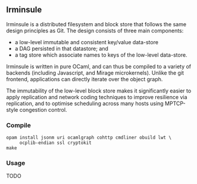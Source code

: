 ## Irminsule

Irminsule is a distributed filesystem and block store that follows the
same design principles as Git. The design consists of three main
components:

* a low-level immutable and consistent key/value data-store
* a DAG persisted in that datastore; and
* a tag store which associate names to keys of the low-level data-store.

Irminsule is written in pure OCaml, and can thus be compiled to a
variety of backends (including Javascript, and Mirage
microkernels). Unlike the git frontend, applications can directly
iterate over the object graph.

The immutability of the low-level block store makes it significantly
easier to apply replication and network coding techniques to improve
resilience via replication, and to optimise scheduling across many
hosts using MPTCP-style congestion control.

### Compile

```
opam install jsonm uri ocamlgraph cohttp cmdliner obuild lwt \
     ocplib-endian ssl cryptokit
make
```

### Usage

TODO